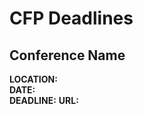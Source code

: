 # CFP Deadlines



## Conference Name ##
**LOCATION:**  
**DATE:**  
**DEADLINE:** 
**URL:**  []()



